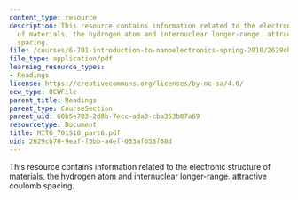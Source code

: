 ```yaml
---
content_type: resource
description: This resource contains information related to the electronic structure
  of materials, the hydrogen atom and internuclear longer-range. attractive coulomb
  spacing.
file: /courses/6-701-introduction-to-nanoelectronics-spring-2010/2629cb709eaff5bba4ef033af638f68d_MIT6_701S10_part6.pdf
file_type: application/pdf
learning_resource_types:
- Readings
license: https://creativecommons.org/licenses/by-nc-sa/4.0/
ocw_type: OCWFile
parent_title: Readings
parent_type: CourseSection
parent_uid: 60b5e783-2d8b-7ecc-ada3-cba353b07a69
resourcetype: Document
title: MIT6_701S10_part6.pdf
uid: 2629cb70-9eaf-f5bb-a4ef-033af638f68d
---
```

This resource contains information related to the electronic structure of materials, the hydrogen atom and internuclear longer-range. attractive coulomb spacing.